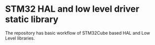 # STM32 HAL and low level driver static library
The repository has basic workflow of STM32Cube based HAL and Low Level libraries.

## 
